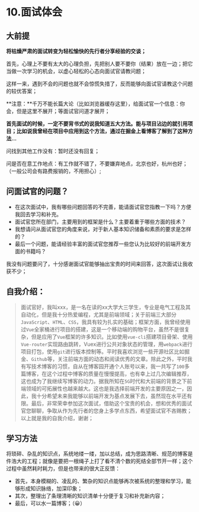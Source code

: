 # 10.面试体会

## 大前提

**将枯燥严肃的面试转变为轻松愉快的先行者分享经验的交谈；**

首先，心理上不要有太大的心理负担，先把别人要不要你（结果）放在一边；把它当做一次学习的机会，以虚心轻松的心态向面试官请教问题；

这样一来，遇到不会的问题也就不会惊慌失措了，反而能够向面试官请教这个问题的较优答案；

**注意：**千万不能长篇大论（比如浏览器缓存这里），给面试官一个信息：你会，但是这里不展开；等面试官问道才展开；

**首先面试的时候，一定不要背书式的说我知道五大方法。能与项目沾边的就引用项目；比如说我曾经在项目中应用到这个方法，通过在掘金上看博客了解到了这种方法...**

问找到其他工作没有：暂时还没有回复；

问是否在意工作地点：有工作就不错了，不要嫌弃地点，北京也好，杭州也好；（一般公司会有路费报销的，不用担心）;

## 问面试官的问题？

* 在这次面试中，我有哪些问题回答的不完善，能请面试官您指教一下吗？方便我回去学习和补充。
* 面试官您所在部门，主要用到的框架是什么？主要着重于哪些方面的技术？
* 我想请问从面试官您的角度来说，对于新人基本知识储备和素质的要求是怎样的？
* 最后一个问题，能请经验丰富的面试官您推荐一些您认为比较好的前端开发方面的书籍吗？

我没有问题要问了，十分感谢面试官能够抽出宝贵的时间来回答，这次面试让我收获不少；

## 自我介绍：

> 面试官好，我叫xxx，是一名在读的xx大学大三学生，专业是电气工程及其自动化，但是我十分热爱编程，尤其是前端领域；关于前端三大部分`JavaScript`、`HTML`、`CSS`，我具有较为扎实的基础；框架方面，我曾经使用过`Vue`全家桶进行项目的搭建，这是一个移动端的购物平台，虽然不是很复杂，但是应用了`Vue`框架的许多知识。比如使用`vue-cli`搭建项目骨架、使用`Vue-router`实现路由跳转，Vuex进行公共对象状态的管理，用`webpack`进行项目打包，使用`git`进行版本控制等。平时我喜欢浏览一些开源社区比如掘金、`Github`等，关注前端方面的动态和阅读优秀的文章。除此之外，平时我有写技术博客的习惯，自从在博客园开通个人账号以来，我一共写了`100`多篇博客，在这个过程中博客的质量在慢慢提高，也有幸上过几次编辑推荐，这也成为了我继续写博客的动力。据我所知在`5G`时代和大前端的背景之下前端领域的可拓展性也越来越大。这也是我选择前端开发的主要原因之一，因此，我十分希望未来我能够以前端开发为基点发展下去，虽然现在水平还有限。最后，非常荣幸参加这次面试，借助这个宝贵的机会，想和优秀的面试官您聊聊，争取从作为先行者的您身上多学点东西，希望面试官不吝赐教；以上就是我的自我介绍，谢谢；

## 学习方法

将琐碎、杂乱的知识点，系统地缕一缕，加以总结，成为思路清晰、规范的博客是件浩大的工程；就像是要把一根绳子上打了看不清个数的死结全部节开一样；这个过程中虽然耗时耗力，但是也带来的很大正反馈：

* 首先，本身模糊的、凌乱的、繁杂的知识点能够再次被系统的整理和学习，能够形成知识脉络，加深印象；
* 其次，整理出了条理清晰的知识清单十分便于复习和补充新内容；
* 最后，可以水一篇博客；（😀）

